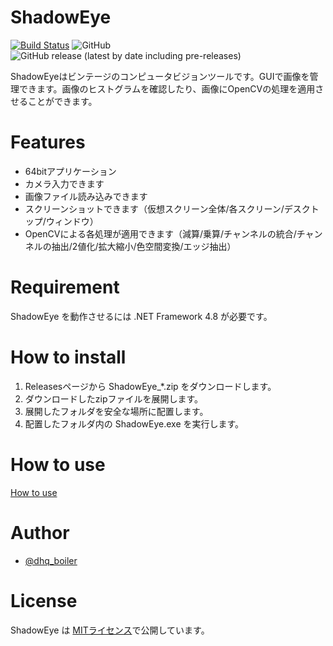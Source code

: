 # ShadowEye

[![Build Status](https://dev.azure.com/dhq-boiler/ShadowEye/_apis/build/status/dhq-boiler.ShadowEye?branchName=master)](https://dev.azure.com/dhq-boiler/ShadowEye/_build/latest?definitionId=5&branchName=master)
![GitHub](https://img.shields.io/github/license/dhq-boiler/ShadowEye)
![GitHub release (latest by date including pre-releases)](https://img.shields.io/github/v/release/dhq-boiler/ShadowEye?include_prereleases)

ShadowEyeはビンテージのコンピュータビジョンツールです。GUIで画像を管理できます。画像のヒストグラムを確認したり、画像にOpenCVの処理を適用させることができます。

# Features

* 64bitアプリケーション
* カメラ入力できます
* 画像ファイル読み込みできます
* スクリーンショットできます（仮想スクリーン全体/各スクリーン/デスクトップ/ウィンドウ）
* OpenCVによる各処理が適用できます（減算/乗算/チャンネルの統合/チャンネルの抽出/2値化/拡大縮小/色空間変換/エッジ抽出）

# Requirement

ShadowEye を動作させるには .NET Framework 4.8 が必要です。

# How to install

 1. Releasesページから ShadowEye_*.zip をダウンロードします。
 2. ダウンロードしたzipファイルを展開します。
 3. 展開したフォルダを安全な場所に配置します。
 4. 配置したフォルダ内の ShadowEye.exe を実行します。

# How to use

[How to use](https://github.com/dhq-boiler/ShadowEye/blob/develop/HowToUse.md)

# Author

* [@dhq_boiler](https://twitter.com/dhq_boiler)

# License

ShadowEye は [MITライセンス](https://en.wikipedia.org/wiki/MIT_License)で公開しています。

